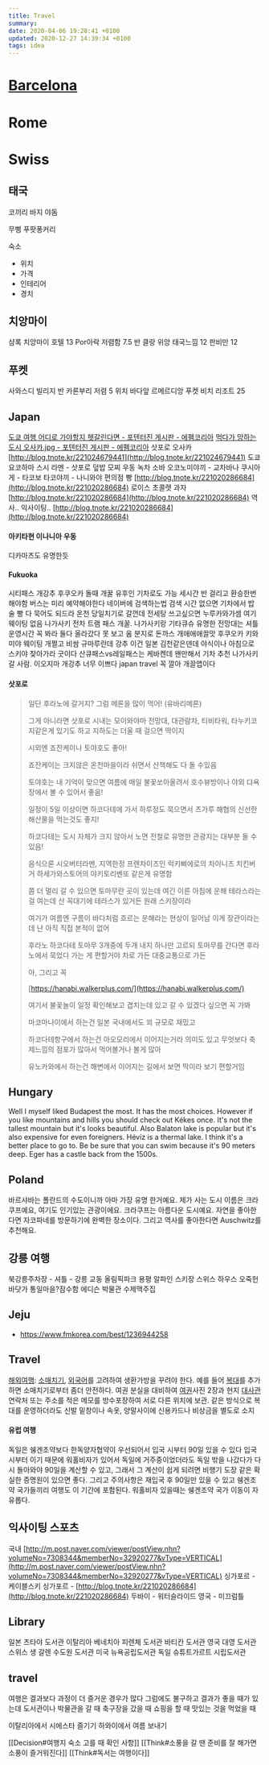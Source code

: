 ```yaml
---
title: Travel
summary:
date: 2020-04-06 19:28:41 +0100
updated: 2020-12-27 14:39:34 +0100
tags: idea
---
```


# [Barcelona](Barcelona)

# Rome

# Swiss

## 태국

코끼리 바지
야돔

무삥
푸팟퐁커리

숙소

- 위치
- 가격
- 인테리어
- 경치

## 치앙마이

샴록 치앙마이 호텔 13
Por아락 저렴함 7.5
반 클랑 위앙 태국느낌 12
판비만 12

## 푸켓

사와스디 빌리지
반 카론부리 저렴 5 위치 바다앞
르메르디앙 푸켓 비치 리조트 25

## Japan

[도쿄 여행 어디로 가야할지 헷갈린다면 - 포텐터진 게시판 - 에펨코리아](https://m.fmkorea.com/best/1267922023korea.com/best/1082486494)
[먹다가 망하는 도시 오사카.jpg - 포텐터진 게시판 - 에펨코리아](https://m.fmkorea.com/best/1068065400)
삿포로
오사카 [http://blog.tnote.kr/221024679441](http://blog.tnote.kr/221024679441)
도쿄
요코하마
스시
라멘 - 삿포로
덮밥
모찌
우동
녹차
소바
오코노미야끼 - 교차바나
쿠시아게 - 타코보
타코야끼 - 나니와야
편의점 빵
[http://blog.tnote.kr/221020286684](http://blog.tnote.kr/221020286684)
로이스 초콜렛
과자
[http://blog.tnote.kr/221020286684](http://blog.tnote.kr/221020286684)
역사..
익사이팅..
[http://blog.tnote.kr/221020286684](http://blog.tnote.kr/221020286684)

#### 아키타현 이나니아 우동

디카마츠도 유명한듯

#### Fukuoka

시티패스 개강추 후쿠오카 돌때 개꿀
유후인 기차로도 가능 세시간 반 걸리고 환승한번 해야함
버스는 미리 예약해야한다 네이버에 검색하는법 검색
시간 없으면 기차에서 밥 술 빵 다 묵어도 되드라
온천 당일치기로 갈껀데 전세탕 쓰고싶으면 누루카와가셈 여기 웨이팅 없음
나가사키 전차 트램 패스 개꿀.
나가사키랑 기타큐슈 유명한 전망대는 셔틀 운영시간 꼭 봐라 둘다 올라갔다 못 보고 옴
분지로 돈까스 개애애애끌맛
후쿠오카 키와미야 웨이팅 개쩔고 비쌈 규마루란데 강추
이건 일본 김천같은덴데 야식이나 아침으로 스키야 찾아가라 굿이다
산큐패스vs레일패스는 케바켄데 왠만해서 기차 추천
나가사키 갈 사람. 이오지마 개강추 너무 이쁘다
japan travel 꼭 깔아 개끌앱이다

#### 삿포로

> 일단 후라노에 갈거지? 그럼 메론을 많이 먹어! (유바리메론)
>
> 그게 아니라면 삿포로 시내는 모이와야마 전망대, 대관람차, 티비타워, 타누키코지같은게 있기도 하고 지하도는 더울 때 걸으면 딱이지
>
> 시외엔 죠잔케이나 토야호도 좋아!
>
> 죠잔케이는 크지않은 온천마을이라 쉬면서 산책해도 다 돌 수있음
>
> 토야호는 내 기억이 맞으면 여름에 매일 불꽃쏘아올려서 호수뷰방이나 야외 댜욕장에서 볼 수 있어서 좋음!
>
> 일정이 5일 이상이면 하코다테에 가서 하루정도 묵으면서 츠가루 해협의 신선한 해산물을 먹는것도 좋지!
>
> 하코다테는 도시 자체가 크지 않아서 노면 전철로 유명한 관광지는 대부분 돌 수 있음!
>
> 음식으론 시오버터라멘, 지역한정 프렌차이즈인 럭키삐에로의 차이니즈 치킨버거 하세가와스토어의 야키토리벤또 같은게 유명함
>
> 쫌 더 멀리 갈 수 있으면 토마무란 곳이 있는데 여긴 이른 아침에 운해 테라스라는 걸 여는데 산 꼭대기에 테라스가 있거든 원래 스키장이라
>
> 여기가 여름엔 구름이 바다처럼 흐르는 운해라는 현상이 일어남 이게 장관이라는데 난 아직 직접 본적이 없어
>
> 후라노 하코다테 토마무 3개중에 두개 내지 하나만 고르되 토마무를 간다면 후라노에서 묵었다 가는 게 편할거야 차로 가든 대중교통으로 가든
>
> 아, 그리고 꼭
>
> [https://hanabi.walkerplus.com/](https://hanabi.walkerplus.com/)
>
> 여기서 불꽃놀이 일정 확인해보고 겹치는데 있고 갈 수 있겠다 싶으면 꼭 가봐
>
> 마코마나이에서 하는건 일본 국내에서도 꾀 규모로 재밌고
>
> 하코다테항구에서 하는건 아오모리에서 이어지는거라 의미도 있고 무엇보다 축제느낌의 점포가 많아서 먹어볼거나 볼게 많아
>
> 유노카와에서 하는건 해변에서 이어지는 길에서 보면 딱이라 보기 편할거임

## Hungary

Well I myself liked Budapest the most. It has the most choices. However if you
like mountains and hills you should check out Kékes once. It's not the tallest
mountain but it's looks beautiful. Also Balaton lake is popular but it's also
expensive for even foreigners. Hévíz is a thermal lake. I think it's a better
place to go to. Be be sure that you can swim because it's 90 meters deep. Eger
has a castle back from the 1500s.

## Poland

바르샤바는 폴란드의 수도이니까 아마 가장 유명 한거예요. 제가 사는 도시 이름은
크라쿠프예요, 여기도 인기있는 관광이에요. 크라쿠프는 아름다운 도시예요. 자연을
좋아한다면 자코파네를 방문하기에 완벽한 장소이다. 그리고 역사를 좋아한다면
Auschwitz를 추천해요.

## 강릉 여행

북강릉주차장 - 셔틀 - 강릉 교동 올림픽파크
용평 알파인 스키장 스위스 하우스
오죽헌
바닷가 통일마을?잠수함
에디슨 박물관
수제맥주집

## Jeju

- https://www.fmkorea.com/best/1236944258

## Travel

[해외여행](https://namu.wiki/w/%ED%95%B4%EC%99%B8%EC%97%AC%ED%96%89): [소매치기](https://namu.wiki/w/%EC%86%8C%EB%A7%A4%EC%B9%98%EA%B8%B0), [외국어](https://namu.wiki/w/%EC%99%B8%EA%B5%AD%EC%96%B4)를 고려하여 생환가방을 꾸려야 한다. 예를 들어 [복대](https://namu.wiki/w/%EB%B3%B5%EB%8C%80)를 추가하면 소매치기로부터 좀더 안전하다. 여권 분실을 대비하여 [여권](https://namu.wiki/w/%EC%97%AC%EA%B6%8C)사진 2장과 현지 [대사관](https://namu.wiki/w/%EB%8C%80%EC%82%AC%EA%B4%80) 연락처 또는 주소를 적은 메모를 방수포장하여 서로 다른 위치에 보관. 같은 방식으로 복대를 운영하더라도 신발 밑창이나 속옷, 양말사이에 신용카드나 비상금을 별도로 소지

#### 유럽 여행

독일은 쉥겐조약보다 한독양자협약이 우선되어서
입국 시부터 90일 있을 수 있다
입국 시부터 이기 때문에 워홀비자가 있어서 독일에 거주중이었더라도 독일 밖을 나갔다가 다시 돌아와야 90일을 계산할 수 있고, 그래서 그 계산이 쉽게 되려면 비행기 도장 같은 확실한 증명원이 있으면 좋다.
그리고 주의사항은 재입국 후 90일만 있을 수 있고 쉥겐조약 국가들끼리 여행도 이 기간에 포함된다.
워홀비자 있을때는 쉥겐조약 국가 이동이 자유롭다.

## 익사이팅 스포츠

국내 [http://m.post.naver.com/viewer/postView.nhn?volumeNo=7308344&memberNo=32920277&vType=VERTICAL](http://m.post.naver.com/viewer/postView.nhn?volumeNo=7308344&memberNo=32920277&vType=VERTICAL)
싱가포르 - 케이블스키
싱가포르 - [http://blog.tnote.kr/221020286684](http://blog.tnote.kr/221020286684)
두바이 - 워터슬라이드
영국 - 미끄럼틀

## Library

일본 츠타야 도서관
이탈리아 베네치아 피렌체 도서관 바티칸 도서관
영국 대영 도서관
스위스 생 갈렌 수도원 도서관
미국 뉴욕공립도서관
독일 슈튜트가르트 시립도서관

## travel

여행은 결과보다 과정이 더 즐거운 경우가 많다
그럼에도 불구하고 결과가 좋을 때가 있는데
도서관이나 박물관을 갈 때
축구장을 갔을 때
쇼핑을 할 때
맛있는 것을 먹었을 때

이탈리아에서 시에스타 즐기기
하와이에서 여름 보내기

[[Decision#여행지 숙소 고를 때 확인 사항]]
[[Think#소풍을 갈 땐 준비를 잘 해가면 소풍이 즐거워진다]]
[[Think#독서는 여행이다]]
